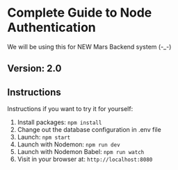 # Complete Guide to Node Authentication

We will be using this for NEW Mars Backend system (-\_-)

## Version: 2.0

## Instructions

Instructions if you want to try it for yourself:

1. Install packages: `npm install`
2. Change out the database configuration in .env file
3. Launch: `npm start`
4. Launch with Nodemon: `npm run dev`
5. Launch with Nodemon Babel: `npm run watch`
6. Visit in your browser at: `http://localhost:8080`
